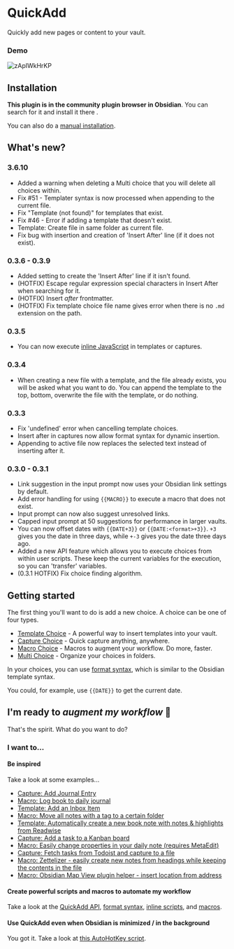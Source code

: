 # QuickAdd
Quickly add new pages or content to your vault.
### Demo
![zApIWkHrKP](https://user-images.githubusercontent.com/29108628/121762835-bb8b2e80-cb38-11eb-8ef6-b65700526caf.gif)

## Installation
**This plugin is in the community plugin browser in Obsidian**. You can search for it and install it there .

You can also do a [manual installation](docs/ManualInstallation.md).

## What's new?
### 3.6.10
- Added a warning when deleting a Multi choice that you will delete all choices within.
- Fix #51 - Templater syntax is now processed when appending to the current file.
- Fix "Template (not found)" for templates that exist.
- Fix #46 - Error if adding a template that doesn't exist.
- Template: Create file in same folder as current file.
- Fix bug with insertion and creation of 'Insert After' line (if it does not exist).

### 0.3.6 - 0.3.9
- Added setting to create the 'Insert After' line if it isn't found.
- (HOTFIX) Escape regular expression special characters in Insert After when searching for it.
- (HOTFIX) Insert _after_ frontmatter.
- (HOTFIX) Fix template choice file name gives error when there is no ``.md`` extension on the path.

### 0.3.5
- You can now execute [inline JavaScript](docs/InlineScripts.md) in templates or captures.

### 0.3.4
- When creating a new file with a template, and the file already exists, you will be asked what you want to do. You can append the template to the top, bottom, overwrite the file with the template, or do nothing.

### 0.3.3
- Fix 'undefined' error when cancelling template choices.
- Insert after in captures now allow format syntax for dynamic insertion.
- Appending to active file now replaces the selected text instead of inserting after it.

### 0.3.0 - 0.3.1
- Link suggestion in the input prompt now uses your Obsidian link settings by default.
- Add error handling for using ``{{MACRO}}`` to execute a macro that does not exist.
- Input prompt can now also suggest unresolved links.
- Capped input prompt at 50 suggestions for performance in larger vaults.
- You can now offset dates with ``{{DATE+3}}`` or ``{{DATE:<format>+3}}``. `+3` gives you the date in three days, while `+-3` gives you the date three days ago.
- Added a new API feature which allows you to execute choices from within user scripts. These keep the current variables for the execution, so you can 'transfer' variables.
- (0.3.1 HOTFIX) Fix choice finding algorithm.

## Getting started
The first thing you'll want to do is add a new choice. A choice can be one of four types.
- [Template Choice](docs/Choices/TemplateChoice.md) - A powerful way to insert templates into your vault.
- [Capture Choice](docs/Choices/CaptureChoice.md) - Quick capture anything, anywhere.
- [Macro Choice](docs/Choices/MacroChoice.md) - Macros to augment your workflow. Do more, faster.
- [Multi Choice](docs/Choices/MultiChoice.md) - Organize your choices in folders.

In your choices, you can use [format syntax](docs/FormatSyntax.md), which is similar to the Obsidian template syntax.

You could, for example, use ``{{DATE}}`` to get the current date.

## I'm ready to _augment my workflow_ 🚀
That's the spirit. What do you want to do?

### I want to...
#### Be inspired
Take a look at some examples...
- [Capture: Add Journal Entry](docs/Examples/Capture_AddJournalEntry.md)
- [Macro: Log book to daily journal](docs/Examples/Macro_LogBookToDailyJournal.md)
- [Template: Add an Inbox Item](docs/Examples/Template_AddAnInboxItem.md)
- [Macro: Move all notes with a tag to a certain folder](docs/Examples/Macro_MoveNotesWithATagToAFolder.md)
- [Template: Automatically create a new book note with notes & highlights from Readwise](docs/Examples/Template_AutomaticBookNotesFromReadwise.md)
- [Capture: Add a task to a Kanban board](docs/Examples/Capture_AddTaskToKanbanBoard.md)
- [Macro: Easily change properties in your daily note (requires MetaEdit)](docs/Examples/Macro_ChangePropertyInDailyNotes.md)
- [Capture: Fetch tasks from Todoist and capture to a file](docs/Examples/Capture_FetchTasksFromTodoist.md)
- [Macro: Zettelizer - easily create new notes from headings while keeping the contents in the file](docs/Examples/Macro_Zettelizer.md)
- [Macro: Obsidian Map View plugin helper - insert location from address](docs/Examples/Macro_AddLocationLongLatFromAddress.md)

#### Create powerful scripts and macros to automate my workflow
Take a look at the [QuickAdd API](docs/QuickAddAPI.md), [format syntax](docs/FormatSyntax.md), [inline scripts](docs/InlineScripts.md), and [macros](docs/Choices/MacroChoice.md).

#### Use QuickAdd even when Obsidian is minimized / in the background
You got it. Take a look at [this AutoHotKey script](docs/AHK_OpenQuickAddFromDesktop.md).

